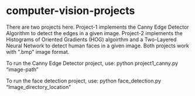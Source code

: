 # computer-vision-projects

There are two projects here. Project-1 implements the Canny Edge Detector Algorithm to detect the edges in a given image. Project-2 implements the Histograms of Oriented Gradients (HOG) algoirthm and a Two-Layered Neural Network to detect human faces in a given image. Both projects work with ".bmp" image format.

To run the Canny Edge Detector project, use:
    python project1_canny.py “image-path”
    
To run the face detection project, use:
    python face_detection.py “Image_directory_location”
